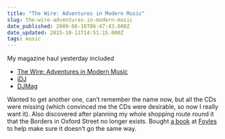 ```yaml
---
title: "The Wire: Adventures in Modern Music"
slug: the-wire-adventures-in-modern-music
date_published: 2009-08-16T06:47:43.000Z
date_updated: 2015-10-11T14:51:15.000Z
tags: music
---
```


My magazine haul yesterday included

- [The Wire: Adventures in Modern Music](http://www.thewire.co.uk/)
- [iDJ](http://www.i-dj.co.uk/)
- [DJMag](http://www.djmag.com/)

Wanted to get another one, can’t remember the name now, but all the CDs were missing (which convinced me the CDs were desirable, so now I really want it). Also discovered after planning my whole shopping route round it that the Borders in Oxford Street no longer exists. Bought [a book](http://www.amazon.co.uk/Long-player-Goodbye-Album-Vinyl-Again/dp/0340934115/ref=sr_1_1?ie=UTF8&amp;s=books&amp;qid=1250423746&amp;sr=1-1) at [Foyles](http://www.foyles.co.uk) to help make sure it doesn’t go the same way.

